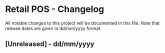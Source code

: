 # Retail POS - Changelog
All notable changes to this project will be documented in this file. Note that release dates are given in dd/mm/yyyy format.

## [Unreleased] - dd/mm/yyyy


